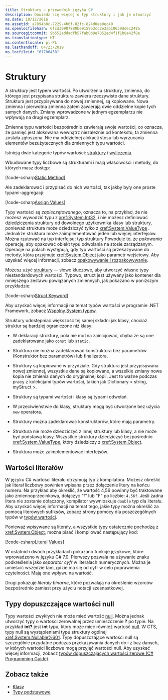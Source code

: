 ```yaml
---
title: Struktury — przewodnik języka C#
description: Dowiedz się więcej o typ struktury i jak je utworzyć
ms.date: 10/12/2016
ms.assetid: a7094b8c-7229-4b6f-82fc-824d0ea0ec40
ms.openlocfilehash: 6fcd30907880be9159b3cc2e3ab10659ddec248b
ms.sourcegitcommit: 9b552addadfb57fab0b9e7852ed4f1f1b8a42f8e
ms.translationtype: HT
ms.contentlocale: pl-PL
ms.lasthandoff: 04/23/2019
ms.locfileid: "61706458"
---
```

# <a name="structs"></a>Struktury
A *struktury* jest typem wartości. Po utworzeniu struktury, zmienna, do którego jest przypisana struktura zawiera rzeczywiste dane struktury. Struktura jest przypisywana do nowej zmiennej, są kopiowane. Nowa zmienna i pierwotna zmienna zatem zawierają dwie oddzielne kopie tych samych danych. Zmiany wprowadzone w jednym egzemplarzu nie wpływają na drugi egzemplarz.

Zmienne typu wartości bezpośrednio zawierają swoje wartości, co oznacza, że pamięć jest alokowana wewnątrz niezależnie od kontekstu, ta zmienna została zgłoszona. Nie ma oddzielnej alokacji stosu lub wyrzucania elementów bezużytecznych dla zmiennych typu wartości.  
  
Istnieją dwie kategorie typów wartości: [struktury](./language-reference/keywords/struct.md) i [wyliczenia](./language-reference/keywords/enum.md).  
  
Wbudowane typy liczbowe są strukturami i mają właściwości i metody, do których masz dostęp:  
  
[!code-csharp[Static Method](../../samples/snippets/csharp/concepts/structs/static-method.cs)]
  
Ale zadeklarować i przypisać do nich wartości, tak jakby były one proste typami-aggregacji:  
  
[!code-csharp[Assign Values](../../samples/snippets/csharp/concepts/structs/assign-value.cs)] 
  
Typy wartości są *zapieczętowanego*, oznacza to, na przykład, że nie możesz wywodzić typu z <xref:System.Int32>, i nie możesz definiować dziedziczenia struktury od dowolnego użytkownika klasy lub struktury, ponieważ struktura może dziedziczyć tylko z <xref:System.ValueType> . Jednakże struktura może zaimplementować jeden lub więcej interfejsów. Można rzutować na typ interfejsu; typ struktury Powoduje to, że *pakowania* operację, aby opakować obiekt typu odwołania na stosie zarządzanym. Operacje na polach występują, gdy typ wartości są przekazywane do metody, która przyjmuje <xref:System.Object> jako parametr wejściowy. Aby uzyskać więcej informacji, zobacz [opakowywanie i rozpakowywanie](./programming-guide/types/boxing-and-unboxing.md ).  
  
Możesz użyć [struktury](./language-reference/keywords/struct.md) — słowo kluczowe, aby utworzyć własne typy niestandardowych wartości. Typowo, struct jest używany jako kontener dla mniejszego zestawu powiązanych zmiennych, jak pokazano w poniższym przykładzie:  
  
[!code-csharp[Struct Keyword](../../samples/snippets/csharp/concepts/structs/struct-keyword.cs)]  
  
Aby uzyskać więcej informacji na temat typów wartości w programie .NET Framework, zobacz [Wspólny System typów](../standard/common-type-system.md).  
    
Struktury udostępniać większość tej samej składni jak klasy, chociaż struktur są bardziej ograniczone niż klasy:  
  
- W deklaracji struktury, pola nie można zainicjować, chyba że są one zadeklarowane jako `const` lub `static`.  
  
- Struktura nie można zadeklarować konstruktora bez parametrów (Konstruktor bez parametrów) lub finalizatora.  
  
- Struktury są kopiowane w przydziale. Gdy struktura jest przypisywana nowej zmiennej, wszystkie dane są kopiowane, a wszelkie zmiany nowa kopia nie zmienia danych do oryginalnej kopii. Jest to ważne podczas pracy z kolekcjami typów wartości, takich jak Dictionary < string, myStruct >.  
  
- Struktury są typami wartości i klasy są typami odwołań.  
  
- W przeciwieństwie do klasy, struktury mogą być utworzone bez użycia `new` operatora.  
  
- Struktury można zadeklarować konstruktorów, które mają parametry.  
  
- Struktura nie może dziedziczyć z innej struktury lub klasy, a nie może być podstawą klasy. Wszystkie struktury dziedziczyć bezpośrednio <xref:System.ValueType>, który dziedziczy z <xref:System.Object>.  
  
- Struktura może zaimplementować interfejsów.

## <a name="literal-values"></a>Wartości literałów  
W języku C# wartości literału otrzymują typ z kompilatora. Możesz określić jak literał liczbowy powinien wpisana przez dołączenie litery na końcu numeru. Na przykład aby określić, że wartość 4,56 powinny być traktowane jako zmiennoprzecinkowa, dołączyć "f" lub "F" po liczbie: `4.56f`. Jeśli żadna litera nie zostanie dołączony, kompilator wywnioskuje `double` typ dla literału. Aby uzyskać więcej informacji na temat tego, jakie typy można określić za pomocą literowych sufiksów, zobacz strony pomocy dla poszczególnych typów w [typów wartości](./language-reference/keywords/value-types.md).  
  
Ponieważ wpisywane są literały, a wszystkie typy ostatecznie pochodzą z <xref:System.Object>, można pisać i kompilować następujący kod:  
  
[!code-csharp[Literal Values](../../samples/snippets/csharp/concepts/structs/literals.cs)]

W ostatnich dwóch przykładach pokazano funkcje językowe, które wprowadzono w języku C# 7.0. Pierwszy pozwala na używanie znaku podkreślenia jako *separator cyfr* w literałach numerycznych. Można je umieścić wszędzie tam, gdzie ma się od cyfr w celu poprawienia czytelności. Mają one wpływu na wartość.

Drugi pokazuje *literały binarne*, które pozwalają na określenie wzorców bezpośrednio zamiast przy użyciu notacji szesnastkowej.

## <a name="nullable-types"></a>Typy dopuszczające wartości null  
Typy wartości zwykłych nie może mieć wartość [null](./language-reference/keywords/null.md). Można jednak utworzyć typy o wartości zerowalnej przez umieszczenie **?** po typie. Na przykład **int?** jest **int** typu, który może mieć również wartość [null](./language-reference/keywords/null.md). W CTS, typy null są wystąpieniami typu struktury ogólnej <xref:System.Nullable%601>. Typy dopuszczające wartości null są szczególnie przydatne podczas przekazywania danych do i z baz danych, w których wartości liczbowe mogą przyjąć wartości null. Aby uzyskać więcej informacji, zobacz [typów dopuszczających wartości zerowe (C# Programming Guide)](./programming-guide/nullable-types/index.md).

## <a name="see-also"></a>Zobacz także

- [Klasy](classes.md)
- [Typy podstawowe](basic-types.md)
